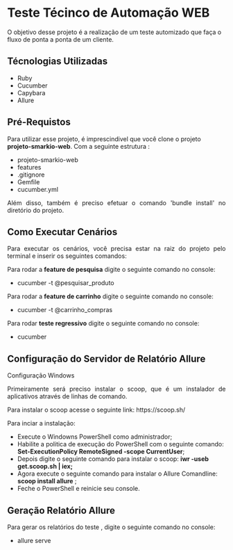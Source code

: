 # Teste Técinco de Automação WEB
<p align="left">O objetivo desse projeto é a realização de um teste automizado que faça o fluxo de ponta a ponta de um cliente.</p>

<h2>Técnologias Utilizadas</h2>
<ul>
  <li>Ruby</li>
  <li>Cucumber</li>
  <li>Capybara</li>
  <li>Allure</li>
</ul>

<h2>Pré-Requistos </h2>
<p align="left"> Para utilizar esse projeto, é imprescindivel que você clone o projeto <b>projeto-smarkio-web</b>. Com a seguinte estrutura : </p>

<ul>
  <li>projeto-smarkio-web</li>
  <li>features</li>
  <li>.gitignore</li>
  <li>Gemfile</li>
  <li>cucumber.yml</li>
</ul>

<p align="justify"> Além disso, também é preciso efetuar o comando 'bundle install' no diretório do projeto.</p>

<h2>Como Executar Cenários</h2>
<p align="justify"> Para executar os cenários, você precisa estar na raiz do projeto pelo terminal e inserir os seguintes comandos:</p>

<p align="justify">Para rodar a <b>feature de pesquisa</b> digite o seguinte comando no console:</p>
<ul>
  <li>cucumber -t @pesquisar_produto</li>
 </ul>
 
<p align="justify">Para rodar a <b>feature de carrinho</b> digite o seguinte comando no console:</p>
<ul>
  <li>cucumber -t @carrinho_compras</li>
</ul>

<p align="justify">Para rodar <b>teste regressivo</b> digite o seguinte comando no console:</p>
 <ul>
  <li>cucumber</li>
</ul>

<h2>Configuração do Servidor de Relatório Allure</h2>
<p align="justify">Configuração Windows</p>

<p align="justify"> Primeiramente será preciso instalar o scoop, que é um instalador de aplicativos através de linhas de comando.</p>

<p align="justify">Para instalar o scoop acesse o seguinte link: https://scoop.sh/</p>
  
<p align="justify"> Para inciar a instalação:</p>
  <ul>
  <li>Execute o Windowns PowerShell como administrador;</li>
  <li>Habilite a politica de execução do PowerShell com o seguinte comando: <b>Set-ExecutionPolicy RemoteSigned -scope CurrentUser</b>;</li>
  <li>Depois digite o seguinte comando para instalar o scoop: <b>iwr -useb get.scoop.sh | iex;</b></li>
  <li>Agora execute o seguinte comando para instalar o Allure Comandline: <b>scoop install allure</b> ;</li>
  <li>Feche o PowerShell e reinicie seu console.</li>
  </ul>
  
<h2>Geração Relatório Allure</h2> 
<p align="justify"> Para gerar os relatórios do teste , digite o seguinte comando no console:</p>
  <ul> 
    <li>allure serve</li>
  </ul>

